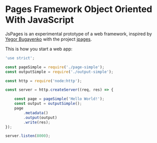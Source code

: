 # Pages Framework Object Oriented With JavaScript

JsPages is an experimental prototype of a web framework, inspired by [Yegor Bugayenko](https://www.yegor256.com/) with the project [jpages](https://github.com/yegor256/jpages).

This is how you start a web app:
```javascript
'use strict';

const pageSimple = require('./page-simple');
const outputSimple = require('./output-simple');

const http = require('node:http');

const server = http.createServer((req, res) => {

    const page = pageSimple('Hello World!');
    const output = outputSimple();
    page
        .metadata()
        .output(output)
        .write(res);
});

server.listen(8000);
```
